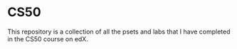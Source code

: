 # CS50

This repository is a collection of all the psets and labs that I have completed in the CS50 course on edX.
